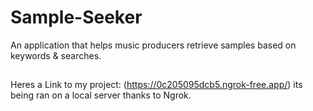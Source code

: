 # Sample-Seeker

An application that helps music producers retrieve samples based on keywords &amp; searches.

##

Heres a Link to my project: (https://0c205095dcb5.ngrok-free.app/) its being ran on a local server thanks to Ngrok.
